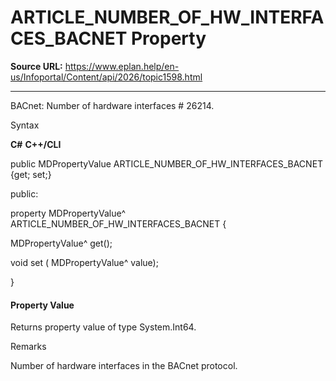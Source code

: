 # ARTICLE_NUMBER_OF_HW_INTERFACES_BACNET Property

**Source URL:** https://www.eplan.help/en-us/Infoportal/Content/api/2026/topic1598.html

---

BACnet: Number of hardware interfaces # 26214.

Syntax

**C#**
**C++/CLI**


public MDPropertyValue ARTICLE_NUMBER_OF_HW_INTERFACES_BACNET {get; set;}

public:

property MDPropertyValue^ ARTICLE_NUMBER_OF_HW_INTERFACES_BACNET {

   MDPropertyValue^ get();

   void set (    MDPropertyValue^ value);

}


#### Property Value

Returns property value of type System.Int64.

Remarks

Number of hardware interfaces in the BACnet protocol.

